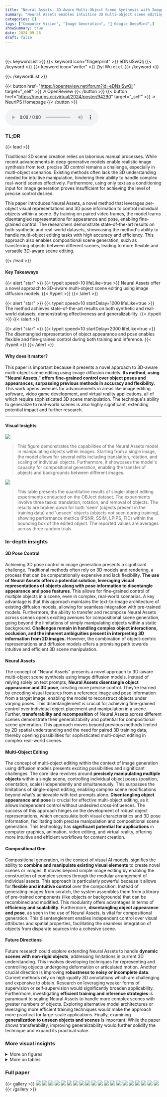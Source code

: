 ```yaml
---
title: "Neural Assets: 3D-Aware Multi-Object Scene Synthesis with Image Diffusion Models"
summary: "Neural Assets enables intuitive 3D multi-object scene editing via image diffusion models by using per-object representations to control individual object poses, achieving state-of-the-art results."
categories: []
tags: ["Computer Vision", "Image Generation", "🏢 Google DeepMind",]
showSummary: true
date: 2024-09-26
draft: false
---
```


<br>

{{< keywordList >}}
{{< keyword icon="fingerprint" >}} eDNslSwQIj {{< /keyword >}}
{{< keyword icon="writer" >}} Ziyi Wu et el. {{< /keyword >}}
 
{{< /keywordList >}}

{{< button href="https://openreview.net/forum?id=eDNslSwQIj" target="_self" >}}
↗ OpenReview
{{< /button >}}
{{< button href="https://neurips.cc/virtual/2024/poster/94290" target="_self" >}}
↗ NeurIPS Homepage
{{< /button >}}


<audio controls>
    <source src="https://ai-paper-reviewer.com/eDNslSwQIj/podcast.wav" type="audio/wav">
    Your browser does not support the audio element.
</audio>


### TL;DR


{{< lead >}}

Traditional 3D scene creation relies on laborious manual processes. While recent advancements in deep generative models enable realistic image synthesis from text, precise 3D control remains a challenge, especially in multi-object scenarios.  Existing methods often lack the 3D understanding needed for intuitive manipulation, hindering their ability to handle complex real-world scenes effectively.  Furthermore, using only text as a conditioning input for image generation proves insufficient for achieving the level of precise control desired.

This paper introduces Neural Assets, a novel method that leverages per-object visual representations and 3D pose information to control individual objects within a scene.  By training on paired video frames, the model learns disentangled representations for appearance and pose, enabling fine-grained control.  The researchers demonstrate state-of-the-art results on both synthetic and real-world datasets, showcasing the method's ability to handle multi-object editing tasks with high accuracy and efficiency. This approach also enables compositional scene generation, such as transferring objects between different scenes, leading to more flexible and versatile 3D-aware scene editing.

{{< /lead >}}


#### Key Takeaways

{{< alert "star" >}}
{{< typeit speed=10 lifeLike=true >}} Neural Assets offer a novel approach to 3D-aware multi-object scene editing using image diffusion models. {{< /typeit >}}
{{< /alert >}}

{{< alert "star" >}}
{{< typeit speed=10 startDelay=1000 lifeLike=true >}} The method achieves state-of-the-art results on both synthetic and real-world datasets, demonstrating effectiveness and generalizability. {{< /typeit >}}
{{< /alert >}}

{{< alert "star" >}}
{{< typeit speed=10 startDelay=2000 lifeLike=true >}} The disentangled representation of object appearance and pose enables flexible and fine-grained control during both training and inference. {{< /typeit >}}
{{< /alert >}}

#### Why does it matter?
This paper is important because it presents a novel approach to 3D-aware multi-object scene editing using image diffusion models.  **Its method, using "Neural Assets," offers fine-grained control over object poses and appearances, surpassing previous methods in accuracy and flexibility.**  This work opens avenues for advancements in areas like image editing software, video game development, and virtual reality applications, all of which require sophisticated 3D scene manipulation. The technique's ability to generalize to real-world scenes is also highly significant, extending potential impact and further research.

------
#### Visual Insights



![](https://ai-paper-reviewer.com/eDNslSwQIj/figures_1_1.jpg)

> This figure demonstrates the capabilities of the Neural Assets model in manipulating objects within images.  Starting from a single image, the model allows for several edits including translation, rotation, and scaling of individual objects. Furthermore, it showcases the model's capacity for compositional generation, enabling the transfer of objects and backgrounds between different images.





![](https://ai-paper-reviewer.com/eDNslSwQIj/tables_19_1.jpg)

> This table presents the quantitative results of single-object editing experiments conducted on the OBJect dataset.  The experiments involve three tasks: translation, rotation, and removal of objects.  The results are broken down for both 'seen' (objects present in the training data) and 'unseen' objects (objects not seen during training), showing performance metrics (PSNR, SSIM, LPIPS, FID) within the bounding box of the edited object. The reported values are averages across three random trials.





### In-depth insights


#### 3D Pose Control
Achieving 3D pose control in image generation presents a significant challenge.  Traditional methods often rely on 3D models and rendering, a process that can be computationally expensive and lack flexibility. **The use of Neural Assets offers a potential solution, leveraging visual representations of objects along with pose information to disentangle appearance and pose features**. This allows for fine-grained control of multiple objects in a scene, even in complex, real-world scenarios.  A key advantage is that this approach maintains the text-to-image architecture of existing diffusion models, allowing for seamless integration with pre-trained models.  Furthermore, the ability to transfer and recompose Neural Assets across scenes opens exciting avenues for compositional scene generation, going beyond the limitations of simply manipulating objects within a static background.  **Challenges remain in handling complex object interactions, occlusion, and the inherent ambiguities present in interpreting 3D information from 2D images.**  However, the combination of object-centric representations and diffusion models offers a promising path towards intuitive and efficient 3D scene manipulation.

#### Neural Assets
The concept of "Neural Assets" presents a novel approach to 3D-aware multi-object scene synthesis using image diffusion models.  Instead of relying solely on text prompts, **Neural Assets disentangle object appearance and 3D pose**, creating more precise control.  They're learned by encoding visual features from a reference image and pose information from a target image, enabling the model to reconstruct objects under varying poses. This disentanglement is crucial for achieving fine-grained control over individual object placement and manipulation in a scene.  Further, **transferability and recomposition** of Neural Assets across different scenes demonstrate their generalizability and potential for compositional scene generation. This approach moves beyond previous methods limited by 2D spatial understanding and the need for paired 3D training data, thereby opening possibilities for sophisticated multi-object editing in complex real-world scenes.

#### Multi-Object Editing
The concept of multi-object editing within the context of image generation using diffusion models presents exciting possibilities and significant challenges.  The core idea revolves around **precisely manipulating multiple objects** within a single scene, controlling individual object poses (position, orientation, scale) independently and simultaneously. This surpasses the limitations of single-object editing, enabling complex scene modifications beyond what's achievable with text prompts alone.  **Disentangling object appearance and pose** is crucial for effective multi-object editing, as it allows independent control without undesired cross-influences.  The success of this approach hinges on the development of robust object representations, which encapsulate both visual characteristics and 3D pose information, facilitating both precise manipulation and compositional scene generation. This technology has **significant potential for applications** in computer graphics, animation, video editing, and virtual reality, offering more intuitive and efficient workflows for content creation.

#### Compositional Gen
Compositional generation, in the context of visual AI models, signifies the ability to **combine and manipulate existing visual elements** to create novel scenes or images.  It moves beyond simple image editing by enabling the construction of complex scenes through the modular arrangement of individual assets. This approach is particularly powerful because it allows for **flexible and intuitive control** over the composition.  Instead of generating images from scratch, the system assembles them from a library of pre-trained components (like objects or backgrounds) that can be recombined and modified. This modularity offers advantages in terms of **efficiency and scalability**.  Furthermore, **disentangling object appearance and pose**, as seen in the use of Neural Assets, is vital for compositional generation.  This disentanglement enables independent control over visual attributes and spatial properties, facilitating the seamless integration of objects from disparate sources into a cohesive scene.

#### Future Directions
Future research could explore extending Neural Assets to handle **dynamic scenes with non-rigid objects**, addressing limitations in current 3D understanding.  This involves developing techniques for representing and controlling objects undergoing deformation or articulated motion.  Another crucial direction is improving **robustness to noisy or incomplete data**.  Current methods rely on high-quality 3D annotations which are challenging and expensive to obtain.  Research on leveraging weaker forms of supervision or self-supervision would significantly broaden applicability.   Furthermore, investigating **efficient training and inference strategies** is paramount to scaling Neural Assets to handle more complex scenes with greater numbers of objects. Exploring alternative model architectures or leveraging more efficient training techniques would make the approach more practical for large-scale applications.  Finally, examining **generalization to unseen objects and scenes** is important.  While the paper shows transferability, improving generalizability would further solidify the technique and expand its practical value.


### More visual insights

<details>
<summary>More on figures
</summary>


![](https://ai-paper-reviewer.com/eDNslSwQIj/figures_3_1.jpg)

> This figure illustrates the Neural Assets framework.  Panel (a) shows how Neural Assets are created by combining appearance and pose features extracted from paired video frames.  Panel (b) depicts the training process, where a diffusion model learns to reconstruct a target image based on the Neural Assets and a background token.  Finally, panel (c) demonstrates inference, where Neural Assets are manipulated to control object pose and composition in a generated image.


![](https://ai-paper-reviewer.com/eDNslSwQIj/figures_5_1.jpg)

> The figure shows the quantitative results of single-object editing on the unseen object subset of the OBJect dataset.  Three editing tasks are evaluated: translation, rotation, and removal.  Performance is measured using PSNR, SSIM, and LPIPS, calculated within the bounding box of the edited object. The results show that the proposed method outperforms the baselines (Chained and 3DIT) on all three tasks.


![](https://ai-paper-reviewer.com/eDNslSwQIj/figures_5_2.jpg)

> The figure shows a comparison of multi-object editing results on three datasets: MOVi-E, Objectron, and Waymo Open.  The results are evaluated using PSNR, SSIM, and LPIPS metrics, which are calculated within the bounding boxes of the edited objects to isolate the editing quality from the surrounding image context.  The figure visually demonstrates the superior performance of the proposed 'Ours' method compared to two baselines ('Chained' and '3DIT').


![](https://ai-paper-reviewer.com/eDNslSwQIj/figures_6_1.jpg)

> This figure shows examples of 3D-aware image editing using Neural Assets.  It demonstrates the ability to manipulate individual objects within a scene by translating, rotating, rescaling, replacing, or changing the background.  The figure highlights the model's capacity for fine-grained control and compositional generation.


![](https://ai-paper-reviewer.com/eDNslSwQIj/figures_7_1.jpg)

> This figure shows examples of object translation and rotation on the Waymo Open dataset.  The results demonstrate that by manipulating the 3D bounding boxes provided as input, the model can successfully translate and rotate objects within the scene.  The green boxes highlight the objects before and after the transformation. To see the changes more clearly, videos of these edits are available on the project's webpage.


![](https://ai-paper-reviewer.com/eDNslSwQIj/figures_7_2.jpg)

> This figure shows several image editing results using the proposed Neural Asset method on the Waymo Open dataset.  The top row demonstrates the model's ability to reconstruct the original image, remove objects, segment objects, replace objects, and recompose objects from different scenes. The bottom row shows similar edits on another image. The results illustrate the versatility and control offered by the Neural Asset approach for complex scene manipulation.


![](https://ai-paper-reviewer.com/eDNslSwQIj/figures_8_1.jpg)

> This figure demonstrates the capability of the model to transfer backgrounds between different scenes. By replacing the background token, the objects in the foreground seamlessly integrate into the new background, adapting to lighting and other environmental changes.  The example shows how car headlights are correctly rendered when a nighttime background is applied.


![](https://ai-paper-reviewer.com/eDNslSwQIj/figures_8_2.jpg)

> This figure shows the ablation study results on the Objectron dataset.  It compares different components of the Neural Assets model: visual encoders (CLIP, MAE, DINO, and fine-tuned DINO), background modeling (with and without background, with and without pose), and training strategies (single frame, single frame without positional encoding, and paired frames).  The results, measured using PSNR and LPIPS within object bounding boxes, demonstrate the effectiveness of the chosen components in the full model.


![](https://ai-paper-reviewer.com/eDNslSwQIj/figures_9_1.jpg)

> This figure shows two failure cases of the Neural Assets model. The first case demonstrates symmetry ambiguity where rotating an object by 180 degrees causes a flipped appearance (e.g., a cup's handle). The second case illustrates camera-object motion entanglement, where moving a foreground object also results in background movement.  These limitations suggest the need for training data with greater diversity to improve model robustness.


![](https://ai-paper-reviewer.com/eDNslSwQIj/figures_20_1.jpg)

> This figure shows a qualitative comparison of the results obtained by three different methods (Chained, 3DIT, and Ours) on three different datasets (MOVi-E, Objectron, and Waymo Open) for the task of multi-object editing. Each row corresponds to one dataset, and shows the source image, the results of each method, and the target image. The green boxes in the images highlight the objects that are being edited. The results show that the proposed method (Ours) outperforms the baselines by maintaining better object identity and consistency, resulting in a more realistic image.


![](https://ai-paper-reviewer.com/eDNslSwQIj/figures_22_1.jpg)

> This figure demonstrates the capabilities of the Neural Asset model for 3D-aware multi-object scene editing.  Starting from a source image with identified object bounding boxes, the model can precisely manipulate individual objects by translating, rotating, and rescaling them. Furthermore, it showcases the model's ability to perform compositional generation, enabling the transfer of objects or background elements between different images.


![](https://ai-paper-reviewer.com/eDNslSwQIj/figures_22_2.jpg)

> This figure shows the results of replacing the background token on the Objectron dataset. The model successfully adapts the foreground objects to new backgrounds, demonstrating an understanding of scene context and lighting.  The consistent object appearances and lighting effects in the generated images showcases the effectiveness of the Neural Asset framework in handling multi-object scenes.


![](https://ai-paper-reviewer.com/eDNslSwQIj/figures_23_1.jpg)

> This figure illustrates how the 3D pose of an object is represented using its projected corners in the image plane.  The four projected corners (P0, P1, P2, P3) form a local coordinate system for the object, capturing its position, orientation, and scale in the scene.  The example images (b and c) show how this representation translates to real-world scenes, where the green lines denote the projected corners and the object's pose.


</details>




<details>
<summary>More on tables
</summary>


![](https://ai-paper-reviewer.com/eDNslSwQIj/tables_19_2.jpg)
> This table presents the quantitative results of multi-object editing experiments on three datasets: MOVi-E, Objectron, and Waymo Open.  It compares the performance of the proposed Neural Assets model against two baselines, Chained and 3DIT, across various metrics: PSNR, SSIM, LPIPS, FID, and DINO. The metrics are evaluated both at the image level (considering the entire image) and at the object level (focusing solely on the edited objects).  The results highlight the superior performance of the Neural Assets model in multi-object editing tasks.

![](https://ai-paper-reviewer.com/eDNslSwQIj/tables_21_1.jpg)
> This table presents the ablation study results on the Objectron dataset, focusing on the impact of different visual encoders on the model's performance.  It compares the performance using CLIP, MAE, DINO, and a fine-tuned DINO (FT-DINO) as visual encoders. The metrics used to evaluate the model include PSNR, SSIM, LPIPS, FID (image-level), and PSNR, SSIM, LPIPS, and DINO (object-level). The results show the effectiveness of using a fine-tuned DINO as the visual encoder compared to the others.

![](https://ai-paper-reviewer.com/eDNslSwQIj/tables_21_2.jpg)
> This table presents the ablation study result on the background modeling of the proposed method.  It compares the performance of three variants: (1) No-BG (no background modeling), (2) No-Pose (background modeling without relative camera pose), and (3) Ours (full model with background modeling and relative camera pose).  The metrics used are PSNR, SSIM, LPIPS, FID at the Image level and PSNR, SSIM, LPIPS, and DINO at the Object level.

![](https://ai-paper-reviewer.com/eDNslSwQIj/tables_21_3.jpg)
> This table presents the ablation study of different training strategies on the Objectron dataset. It compares the performance of training with single frames versus paired frames (source and target frames from videos) for learning Neural Assets.  It also includes a variant where positional encoding is removed from the ViT image encoder. The metrics used are PSNR, SSIM, LPIPS, FID (image-level), and PSNR, SSIM, LPIPS, and DINO (object-level). The results show that paired frame training significantly improves performance compared to single frame training, demonstrating the importance of learning disentangled appearance and pose features.

</details>




### Full paper

{{< gallery >}}
<img src="https://ai-paper-reviewer.com/eDNslSwQIj/1.png" class="grid-w50 md:grid-w33 xl:grid-w25" />
<img src="https://ai-paper-reviewer.com/eDNslSwQIj/2.png" class="grid-w50 md:grid-w33 xl:grid-w25" />
<img src="https://ai-paper-reviewer.com/eDNslSwQIj/3.png" class="grid-w50 md:grid-w33 xl:grid-w25" />
<img src="https://ai-paper-reviewer.com/eDNslSwQIj/4.png" class="grid-w50 md:grid-w33 xl:grid-w25" />
<img src="https://ai-paper-reviewer.com/eDNslSwQIj/5.png" class="grid-w50 md:grid-w33 xl:grid-w25" />
<img src="https://ai-paper-reviewer.com/eDNslSwQIj/6.png" class="grid-w50 md:grid-w33 xl:grid-w25" />
<img src="https://ai-paper-reviewer.com/eDNslSwQIj/7.png" class="grid-w50 md:grid-w33 xl:grid-w25" />
<img src="https://ai-paper-reviewer.com/eDNslSwQIj/8.png" class="grid-w50 md:grid-w33 xl:grid-w25" />
<img src="https://ai-paper-reviewer.com/eDNslSwQIj/9.png" class="grid-w50 md:grid-w33 xl:grid-w25" />
<img src="https://ai-paper-reviewer.com/eDNslSwQIj/10.png" class="grid-w50 md:grid-w33 xl:grid-w25" />
<img src="https://ai-paper-reviewer.com/eDNslSwQIj/11.png" class="grid-w50 md:grid-w33 xl:grid-w25" />
<img src="https://ai-paper-reviewer.com/eDNslSwQIj/12.png" class="grid-w50 md:grid-w33 xl:grid-w25" />
<img src="https://ai-paper-reviewer.com/eDNslSwQIj/13.png" class="grid-w50 md:grid-w33 xl:grid-w25" />
<img src="https://ai-paper-reviewer.com/eDNslSwQIj/14.png" class="grid-w50 md:grid-w33 xl:grid-w25" />
<img src="https://ai-paper-reviewer.com/eDNslSwQIj/15.png" class="grid-w50 md:grid-w33 xl:grid-w25" />
<img src="https://ai-paper-reviewer.com/eDNslSwQIj/16.png" class="grid-w50 md:grid-w33 xl:grid-w25" />
<img src="https://ai-paper-reviewer.com/eDNslSwQIj/17.png" class="grid-w50 md:grid-w33 xl:grid-w25" />
<img src="https://ai-paper-reviewer.com/eDNslSwQIj/18.png" class="grid-w50 md:grid-w33 xl:grid-w25" />
<img src="https://ai-paper-reviewer.com/eDNslSwQIj/19.png" class="grid-w50 md:grid-w33 xl:grid-w25" />
<img src="https://ai-paper-reviewer.com/eDNslSwQIj/20.png" class="grid-w50 md:grid-w33 xl:grid-w25" />
{{< /gallery >}}